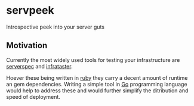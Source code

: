 # servpeek

Introspective peek into your server guts

## Motivation

Currently the most widely used tools for testing your infrastructure are [serverspec](https://github.com/mizzy/serverspec) and [infrataster](https://github.com/ryotarai/infrataster).

Hoever these being written in [ruby](https://www.ruby-lang.org/en/) they carry a decent amount of runtime an gem dependencies. Writing a simple tool in [Go](http://golang.org/) programming language would help to address these and would further simplify the ditribution and speed of deployment.
